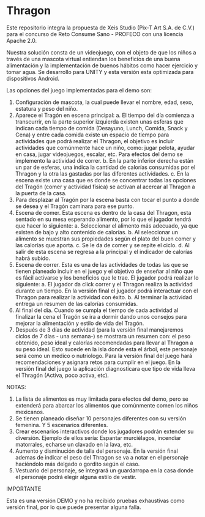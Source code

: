 Thragon
=======
Este repositorio integra la propuesta de Xeis Studio (Pix-T Art S.A. de C.V.) para el concurso de Reto Consume Sano - PROFECO con una licencia Apache 2.0. 

Nuestra solución consta de un videojuego, con el objeto de que los niños a través de una mascota virtual entiendan los beneficios de una buena alimentación y la implementación de buenos hábitos como hacer ejercicio y tomar agua. Se desarrollo para UNITY y esta versión esta optimizada para dispositivos Android.

Las opciones del juego implementadas para el demo son:

1. Configuración de mascota, la cual puede llevar el nombre, edad, sexo, estatura y peso del niño.
2. Aparece el Tragón en escena principal:
	a. El tiempo del día comienza a transcurrir, en la parte superior izquierda existen unas esferas que indican cada tiempo de comida (Desayuno, Lunch, Comida, Snack y Cena) y entre cada comida existe un espacio de tiempo para actividades que podrá realizar el Thragon, el objetivo es incluir actividades que comúnmente hace un niño, como: jugar pelota, ayudar en casa, jugar videojuegos,  escalar, etc. Para efectos del demo se implemento la actividad de correr.
	b. En la parte inferior derecha están un par de esferas, una indica la cantidad de calorías consumidas por el Thragon y la otra las gastadas por las diferentes actividades.
	c. En la escena existe una casa que es donde se concentrar todas las opciones del Tragón (comer y actividad física) se activan al acercar al Thragon a la puerta de la casa.
3. Para desplazar al Tragón por la escena basta con tocar el punto a donde se desea y el Tragón caminara para ese punto.
4. Escena de comer. Esta escena es dentro de la casa del Thragon, esta sentado en su mesa esperando alimento, por lo que el jugador tendrá que hacer lo siguiente:
	a. Seleccionar el alimento más adecuado, ya que existen de bajo y alto contenido de calorías.
	b. Al seleccionar un alimento se muestran sus propiedades según el plato del buen comer y las calorías que aporta.
	c. Se le da de comer y se repite el ciclo.
	d. Al salir de esta escena se regresa a la principal y el indicador de calorías habrá subido.
5. Escena de correr. Esta es una de las actividades de todas las que se tienen planeado incluir en el juego y el objetivo de enseñar al niño que es fácil activarse y los beneficios que le trae. El jugador podrá realizar lo siguiente:
	a. El jugador da click correr y el Thragon realiza la actividad durante un tiempo. En la versión final el jugador podrá interactuar con el Thragon para realizar la actividad con éxito.
	b. Al terminar la actividad entrega un resumen de las calorías consumidas.
6. Al final del día. Cuando se cumpla el tiempo de cada actividad al finalizar la cena el Tragón se ira a dormir dando unos consejos para mejorar la alimentación y estilo de vida del Tragón.
7. Después de 3 días de actividad (para la versión final manejaremos ciclos de 7 días - una semana-) se mostrara un resumen con: el peso obtenido, peso ideal y calorías recomendadas para llevar al Thragon a su peso ideal. Esto sucede en la isla donde esta el árbol, este personaje será como un medico o nutriologo. Para la versión final del juego hará recomendaciones y asignara retos para cumplir en el juego. En la versión final del juego la aplicación diagnosticara que tipo de vida lleva el Thragón (Activa, poco activa, etc).


NOTAS:

1. La lista de alimentos es muy limitada para efectos del demo, pero se extenderá para abarcar los alimentos que comúnmente comen los niños mexicanos.
2. Se tienen planeado diseñar 10 personajes diferentes con su versión femenina. Y 5 escenarios diferentes.
3. Crear escenarios interactivos donde los jugadores podrán extender su diversión. Ejemplo de ellos sería: Espantar murciélagos, incendiar matorrales, echarse un clavado en la lava, etc.
4. Aumento y disminución de talla del personaje. En la versión final ademas de indicar el peso del Thragon se va  a notar en el personaje haciéndolo más delgado o gordito según el caso.
5. Vestuario del personaje, se integrará un guardarropa en la casa donde el personaje podrá elegir alguna estilo de vestir.

IMPORTANTE

Esta es una versión DEMO y no ha recibido pruebas exhaustivas como versión final, por lo que puede presentar alguna falla.
